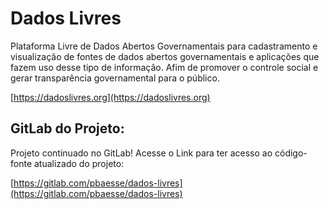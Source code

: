 # Dados Livres

Plataforma Livre de Dados Abertos Governamentais para cadastramento e visualização de fontes de dados abertos governamentais e aplicações que fazem uso desse tipo de informação. Afim de promover o controle social e gerar transparência governamental para o público.

[https://dadoslivres.org](https://dadoslivres.org)

## GitLab do Projeto:

Projeto continuado no GitLab! Acesse o Link para ter acesso ao código-fonte atualizado do projeto:

[https://gitlab.com/pbaesse/dados-livres](https://gitlab.com/pbaesse/dados-livres)
